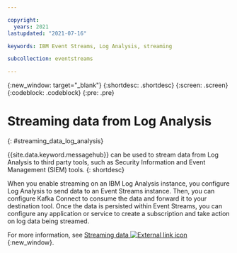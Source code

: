```yaml
---

copyright:
  years: 2021
lastupdated: "2021-07-16"

keywords: IBM Event Streams, Log Analysis, streaming

subcollection: eventstreams

---
```


{:new_window: target="_blank"}
{:shortdesc: .shortdesc}
{:screen: .screen}
{:codeblock: .codeblock}
{:pre: .pre}


# Streaming data from Log Analysis
{: #streaming_data_log_analysis}

{{site.data.keyword.messagehub}} can be used to stream data from Log Analysis to third party tools, 
such as Security Information and Event Management (SIEM) tools.
{: shortdesc}

When you enable streaming on an IBM Log Analysis instance, you configure Log Analysis to send data to an Event Streams instance. 
Then, you can configure Kafka Connect to consume the data and forward it to your destination tool. 
Once the data is persisted within Event Streams, you can configure any application or service to create a subscription 
and take action on log data being streamed.

For more information, see [Streaming data 
![External link icon](../../icons/launch-glyph.svg "External link icon")](/docs/log-analysis?topic=log-analysis-streaming){:new_window}.

